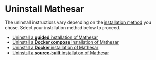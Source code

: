 # Uninstall Mathesar

The uninstall instructions vary depending on the [installation method](../index.md#installing-mathesar) you chose. Select your installation method below to proceed.

- [Uninstall a **guided** installation of Mathesar](../installation/guided-install/index.md#uninstall)
- [Uninstall a **Docker compose** installation of Mathesar](../installation/docker-compose/index.md#uninstall)
- [Uninstall a **Docker** installation of Mathesar](../installation/docker/index.md#uninstall)
- [Uninstall a **source-built** installation of Mathesar](../installation/build-from-source/index.md#uninstall)
